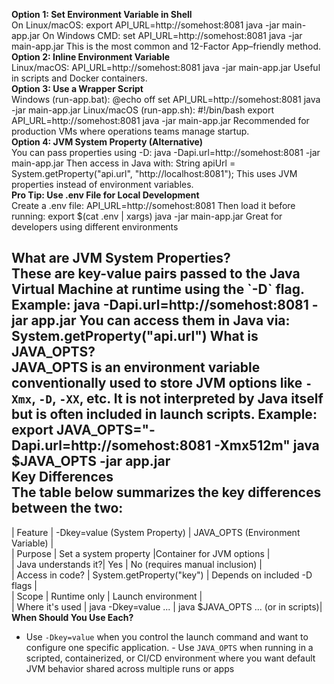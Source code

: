 **Option 1: Set Environment Variable in Shell**  
On Linux/macOS: export API_URL=http://somehost:8081 java -jar main-app.jar On Windows CMD: set
API_URL=http://somehost:8081 java -jar main-app.jar This is the most common and 12-Factor
App–friendly method.
**Option 2: Inline Environment Variable**  
Linux/macOS: API_URL=http://somehost:8081 java -jar main-app.jar Useful in scripts and Docker
containers.  
**Option 3: Use a Wrapper Script**  
Windows (run-app.bat): @echo off set API_URL=http://somehost:8081 java -jar main-app.jar
Linux/macOS (run-app.sh): #!/bin/bash export API_URL=http://somehost:8081 java -jar main-app.jar
Recommended for production VMs where operations teams manage startup.  
**Option 4: JVM System Property (Alternative)**  
You can pass properties using -D: java -Dapi.url=http://somehost:8081 -jar main-app.jar Then access in Java with: String apiUrl = System.getProperty("api.url", "http://localhost:8081"); This uses JVM
properties instead of environment variables.  
**Pro Tip: Use .env File for Local Development**  
Create a .env file: API_URL=http://somehost:8081 Then load it before running: export $(cat .env |
xargs) java -jar main-app.jar Great for developers using different environments  
  
  
**What are JVM System Properties?**  
These are key-value pairs passed to the Java Virtual Machine at runtime using the \`-D\` flag. Example:
java -Dapi.url=http://somehost:8081 -jar app.jar You can access them in Java via:
System.getProperty("api.url")
**What is JAVA_OPTS?**  
JAVA_OPTS is an environment variable conventionally used to store JVM options like `-Xmx`, `-D`,
`-XX`, etc. It is not interpreted by Java itself but is often included in launch scripts. Example: export JAVA_OPTS="-Dapi.url=http://somehost:8081 -Xmx512m" java $JAVA_OPTS -jar app.jar  
**Key Differences**  
The table below summarizes the key differences between the two:  
--------------------------------------------------------------------------------------------
|      Feature        | -Dkey=value (System Property) | JAVA_OPTS (Environment Variable)   |    
|      Purpose        |   Set a system property       |Container for JVM options           |    
| Java understands it?|              Yes              | No (requires manual inclusion)     |   
|   Access in code?   |   System.getProperty("key")   | Depends on included -D flags       |   
|       Scope         |          Runtime only         | Launch environment                 |  
|   Where it's used   |       java -Dkey=value ...    | java $JAVA_OPTS ... (or in scripts)|  
**When Should You Use Each?**  
- Use `-Dkey=value` when you control the launch command and want to configure one specific
application. - Use `JAVA_OPTS` when running in a scripted, containerized, or CI/CD environment
where you want default JVM behavior shared across multiple runs or apps
